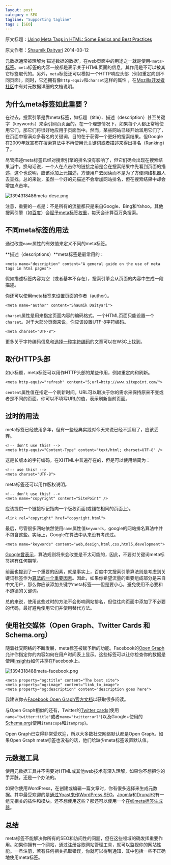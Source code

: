 ```yaml
---
layout: post
category : SEO
tagline: "Supporting tagline"
tags : [SEO]
---
```


原文标题：[Using Meta Tags in HTML: Some Basics and Best Practices](http://www.sitepoint.com/meta-tags-html-basics-best-practices/)

原文作者：[Shaumik Daityari](http://www.sitepoint.com/author/sdaityari/)                    2014-03-12

元数据通常被理解为‘描述数据的数据’，在web页面中的用途之一就是使用`<meta>`[标签](http://www.whatwg.org/specs/web-apps/current-work/multipage/semantics.html#the-meta-element)。`meta`标签的内容一般都是表示关于HTML页面的信息，其作用是不可以被其它标签取代的。另外，`meta`标签还可以模拟一个HTTP响应头部（例如重定向到不同页面），同时，它还拥有像`http-equiv`和`charset`这样的属性
，在[Mozilla开发者社区](https://developer.mozilla.org/en-US/docs/Web/HTML/Element/meta)中有对元数据详细的文档说明。

<!--break-->

## 为什么meta标签如此重要？ ##

在过去，搜索引擎是靠meta标签，如标题（title）、描述（description）甚至关键字（keywords）来索引网页页面的。在一个理想情况下，如果每个人都正常地使用它们，那它们将很好地应用于页面当中。然而，某些网站已经开始滥用它们了，在页面中塞满众多著名的关键词，目的在于获得一个更好的搜索结果。但Google在2009年就宣布在搜索算法中不再使用元关键词或者描述来得出排名（Ranking）了。

尽管描述meta标签已经对搜索引擎的排名没有影响了，但它们确会出现在搜索结果当中。换句话说，一个人在点击你的链接之前是会在搜索结果中先看到页面的描述，这个也说明，应该添加上元描述，方便用户去阅读而不是为了方便网络机器人去查找。总的来说，虽然一个好的元描述不会增加网站排名，但在搜索结果中却会增加点击率。

![1394318486meta-desc.png](http://pigerla.com/assets/images/20140406/1394318486meta-desc.png)

注意，重要的一点是：不是所有的流量都只是来自Google、Bing和Yahoo。其他搜索引擎（如[百度](http://www.baidu.com/)）会[赋予meta标签权重](http://www.codethat.co.uk/blog/search/baidu-seo-guide)，每天会计算百万条搜索。

## 不同meta标签的用法 ##

通过改变`name`属性的有效值来定义不同的meta标签。

**描述（descriptions）**meta标签是最常用的：
    
    <meta name="description" content="A general guide on the use of meta tags in html pages">

假如描述标签内容为空（或者基本不存在），搜索引擎会从页面的内容中生成一段描述。

你还可以使用meta标签来设置页面的作者（author）。

    <meta name="author" content="Shaumik Daityari">

`charset`属性是用来指定页面内容的编码格式。一个HTML页面只能设置一个`charset`。对于大部分页面来说，你应该设置UTF-8字符编码。

    <meta charset="UTF-8">

更多关于字符编码信息和[选择一种字符编码](https://www.w3.org/International/questions/qa-choosing-encodings)的文章可以在W3C上找到。

## 取代HTTP头部 ##

如小标题，meta标签可以用作HTTP头部的某些作用，例如重定向和刷新。

    <meta http-equiv="refresh" content="5;url=http://www.sitepoint.com/">

`centent`属性值在指定一个刷新时间。URL可以取决于你的需求来保持原来不变或者是不同的页面。你可以不填写URL的值，表示刷新当前页面。

## 过时的用法 ##

meta标签已经使用多年，但有一些经典实践对今天来说已经不适用了，应该丢弃。

    <!-- don't use this! -->
    <meta http-equiv="Content-Type" content="text/html; charset=UTF-8" />

这是长版本的字符编码，在XHTML中普遍存在的，但是可以使用缩简为：

	<!-- use this! -->
    <meta charset="UTF-8">

meta标签还可以用作版权说明。

    <!-- don't use this! -->
    <meta name="copyright" content="SitePoint" />

应该提供一个链接标记指向一个版权页面(或锚在相同的页面上)。

    <link rel="copyright" href="copyright.html">

最后，尽管很多网站依然使用`name`属性值`keywords`，google的网站排名算法中并不包含这些。实际上，Google在算法中从来没有考虑过。

    <meta name="keywords" content="web,design,html,css,html5,development">

[Google曾表示](http://googlewebmastercentral.blogspot.ca/2009/09/google-does-not-use-keywords-meta-tag.html)，算法规则将来会改变是不太可能的，因此，不要对关键词meta标签抱有任何期望。

前面也提到了一个重要的因素，就是事实上，百度中文搜索引擎算法则是考虑到关键词标签作为[算法的一个重要因素](http://searchengineland.com/the-b2b-marketers-guide-to-baidu-seo-180658)。因此，如果你希望流量的重要组成部分是来自中文用户，那么你应该添加关键字meta标签——但是要小心，避免使用不必要和不道德的关键词。

总的来说，使用这些过时的方法不会影响网站排名，但往往向页面中添加了不必要的代码，最好避免使用它们并使用替代方法。

## 使用社交媒体（Open Graph、Twitter Cards 和 Schema.org） ##

随着社交网络的不断发展，meta标签被赋予新的功能。Facebook的[Open Graph](https://developers.facebook.com/docs/opengraph/)允许你指定你的内容如何在用户时间表上显示。这些标签可以让你检查你的数据是使用[Insights](https://developers.facebook.com/docs/opengraph/guides/insights)如何共享在Facebook上。

![1394318488meta-facebook.png](http://pigerla.com/assets/images/20140406/1394318488meta-facebook.png)

    <meta property="og:title" content="The best site">
    <meta property="og:image" content="link_to_image">
    <meta property="og:description" content="description goes here">

我建议你去[Facebook Open Graph官方文档](https://developers.facebook.com/docs/opengraph)以获取很多阅读。

与Open Graph相似的还有，Twitter的[Twitter cards](https://dev.twitter.com/docs/cards)(使用`name="twitter:title"`或者`name="twitter:url"`)以及Google+使用的[Schema.org](http://schema.org/)(使用`itemscope`和`itemprop`)。

Open Graph已变得非常受欢迎，所以大多数社交网络默认都是Open Graph。如果Open Graph meta标签也没有的话，他们给缺少meta标签设置默认值。

## 元数据工具 ##

使用元数据工具并不需要对HTML或其他web技术有深入理解，如果你不想把你的手弄脏，还是一个办法的。

如果你使用WordPress，在创建或编辑一篇文章时，你有很多选择来生成元数据。其中最受欢迎的是[通过Yoast来作WordPress SEO](http://wordpress.org/plugins/wordpress-seo/)。[Joomla](http://extensions.joomla.org/extensions/site-management/seo-a-metadata/meta-data)和[Drupal](https://drupal.org/project/project_module?text=meta)也有一组元相关的插件和模块。还不想使用这些？那还可以使用一个[在线meta标签生成器](http://www.scrubtheweb.com/abs/builder.html)。

## 总结 ##

meta标签不能解决你所有的SEO和访问性的问题，但在这些领域的确发挥重要作用。如果你拥有一个网站，通过注册谷歌网站管理工具，就可以监视你的网站性能。一旦注册，若有任何相关抓取错误，你就可以得到通知，其中包括一些不正确地使用meta标签。

